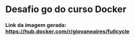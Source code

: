 # Desafio go do curso Docker
### Link da imagem gerada: https://hub.docker.com/r/giovaneaires/fullcycle